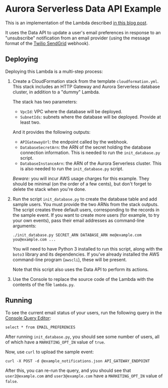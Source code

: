 # Aurora Serverless Data API Example

This is an implementation of the Lambda described [in this blog post](https://chariotsolutions.com/blog/post/serverless-databasing-with-the-aurora-data-api/).

It uses the Data API to update a user's email preferences in response to an
"unsubscribe" notification from an email provider (using the message format of
the [Twilio SendGrid](https://docs.sendgrid.com/for-developers/tracking-events/event#events)
webhook).


## Deploying

Deploying this Lambda is a multi-step process:

1. Create a CloudFormation stack from the template `cloudformation.yml`. This
   stack includes an HTTP Gateway and Aurora Serverless database cluster, in
   addition to a "dummy" Lambda.

   The stack has two parameters:

   * `VpcId`: VPC where the database will be deployed.
   * `SubnetIds`: subnets where the database will be deployed. Provide at least two.

   And it provides the following outputs:

   * `APIGatewayUrl`: the endpoint called by the webhook.
   * `DatabaseSecretArn`: the ARN of the secret holding the database connection
     information. This is needed to run the `init_database.py` script.
   * `DatabaseInstanceArn`: the ARN of the Aurora Serverless cluster. This is
     also needed to run the `init_database.py` script.

   *Beware:* you will incur AWS usage charges for this example. They should be
   minimal (on the order of a few cents), but don't forget to delete the stack
   when you're done.

2. Run the script `init_database.py` to create the database table and add
   sample users. You must provide the two ARNs from the stack outputs. The
   script creates three default users, corresponding to the records in the
   sample event. If you want to create more users (for example, to try
   your own events), pass their email addresses as command-line arguments:

   ```
   ./init_database.py SECRET_ARN DATABASE_ARN me@example.com you@example.com ...
   ```

   You will need to have Python 3 installed to run this script, along with the
   `boto3` library and its dependencies. If you've already installed the AWS
   command-line program (`awscli`), these will be present.

   Note that this script also uses the Data API to perform its actions.

3. Use the Console to replace the source code of the Lambda with the contents
   of the file `lambda.py`. 


## Running

To see the current email status of your users, run the following query in the
[Console Query Editor](https://console.aws.amazon.com/rds/home#query-editor:):

```
select * from EMAIL_PREFERENCES
```

After running `init_database.py`, you should see some number of users, all of
which have a `MARKETING_OPT_IN` value of `true`.

Now, use `curl` to upload the sample event:

```
curl -X POST -d @example_notifications.json API_GATEWAY_ENDPOINT
```

After this, you can re-run the query, and you should see that `user2@example.com`
and `user3@example.com` have a `MARKETING_OPT_IN` value of `false`.

